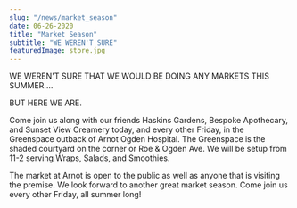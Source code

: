 ```yaml
---
slug: "/news/market_season"
date: 06-26-2020
title: "Market Season"
subtitle: "WE WEREN'T SURE"
featuredImage: store.jpg
---
```


WE WEREN'T SURE THAT WE WOULD BE DOING ANY MARKETS THIS SUMMER....

BUT HERE WE ARE.

Come join us along with our friends Haskins Gardens, Bespoke Apothecary, and Sunset View Creamery today, and every other Friday, in the Greenspace outback of Arnot Ogden Hospital. The Greenspace is the shaded courtyard on the corner or Roe & Ogden Ave. We will be setup from 11-2 serving Wraps, Salads, and Smoothies.

The market at Arnot is open to the public as well as anyone that is visiting the premise. We look forward to another great market season. Come join us every other Friday, all summer long!
